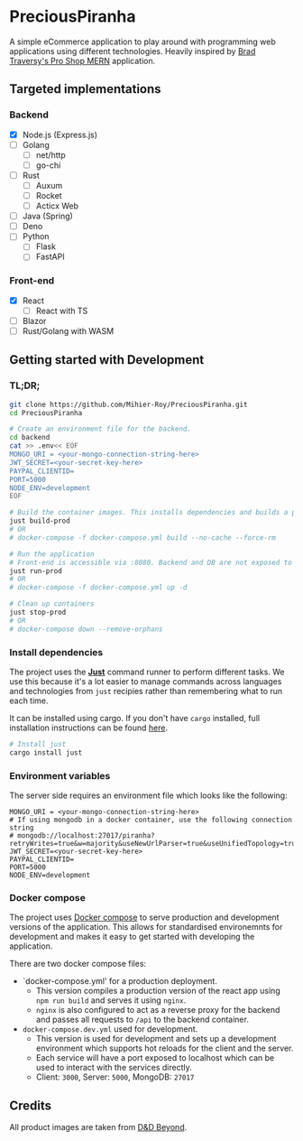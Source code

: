 # PreciousPiranha

A simple eCommerce application to play around with programming web applications using different technologies. Heavily inspired by [Brad Traversy's Pro Shop MERN](https://github.com/bradtraversy/proshop_mern) application.

## Targeted implementations

### Backend

-   [x] Node.js (Express.js)
-   [ ] Golang
    -   [ ] net/http
    -   [ ] go-chi
-   [ ] Rust
    -   [ ] Auxum
    -   [ ] Rocket
    -   [ ] Acticx Web
-   [ ] Java (Spring)
-   [ ] Deno
-   [ ] Python
    -   [ ] Flask
    -   [ ] FastAPI

### Front-end

-   [x] React
    -   [ ] React with TS
-   [ ] Blazor
-   [ ] Rust/Golang with WASM

## Getting started with Development

### TL;DR;

```bash
git clone https://github.com/Mihier-Roy/PreciousPiranha.git
cd PreciousPiranha

# Create an environment file for the backend.
cd backend
cat >> .env<< EOF
MONGO_URI = <your-mongo-connection-string-here>
JWT_SECRET=<your-secret-key-here>
PAYPAL_CLIENTID=
PORT=5000
NODE_ENV=development
EOF

# Build the container images. This installs dependencies and builds a production version of the react app.
just build-prod
# OR
# docker-compose -f docker-compose.yml build --no-cache --force-rm

# Run the application
# Front-end is accessible via :8080. Backend and DB are not exposed to the host.
just run-prod
# OR
# docker-compose -f docker-compose.yml up -d

# Clean up containers
just stop-prod
# OR
# docker-compose down --remove-orphans
```

### Install dependencies

The project uses the **[Just](https://github.com/casey/just)** command runner to perform different tasks. We use this because it's a lot easier to manage commands across languages and technologies from `just` recipies rather than remembering what to run each time.

It can be installed using cargo. If you don't have `cargo` installed, full installation instructions can be found [here](https://github.com/casey/just#installation).

```bash
# Install just
cargo install just
```

### Environment variables

The server side requires an environment file which looks like the following:

```env
MONGO_URI = <your-mongo-connection-string-here>
# If using mongodb in a docker container, use the following connection string
# mongodb://localhost:27017/piranha?retryWrites=true&w=majority&useNewUrlParser=true&useUnifiedTopology=true";
JWT_SECRET=<your-secret-key-here>
PAYPAL_CLIENTID=
PORT=5000
NODE_ENV=development
```

### Docker compose

The project uses [Docker compose](https://docs.docker.com/compose/) to serve production and development versions of the application. This allows for standardised environemnts for development and makes it easy to get started with developing the application.

There are two docker compose files:

-   `docker-compose.yml' for a production deployment.
    -   This version compiles a production version of the react app using `npm run build` and serves it using `nginx`.
    -   `nginx` is also configured to act as a reverse proxy for the backend and passes all requests to `/api` to the backend container.
-   `docker-compose.dev.yml` used for development.
    -   This version is used for development and sets up a development environment which supports hot reloads for the client and the server.
    -   Each service will have a port exposed to localhost which can be used to interact with the services directly.
    -   Client: `3000`, Server: `5000`, MongoDB: `27017`

## Credits

All product images are taken from [D&D Beyond](https://www.dndbeyond.com/magic-items).
